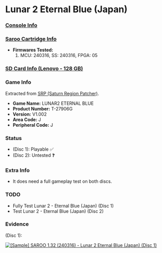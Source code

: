# Lunar 2 Eternal Blue (Japan)

### [Console Info](../../../../Info/Consoles/VA13/README.md)

### [Saroo Cartridge Info](../../../../Info/Cartridges/RetroGameParadiseStore/1.32F/README.md)

- <b>Firmwares Tested:</b>
  1. MCU: 240316, SS: 240316, FPGA: 05

### [SD Card Info (Lenovo - 128 GB)](../../../../Info/SdCards/Lenovo/128GB/fat32/README.md)

### Game Info

Extracted from [SRP (Saturn Region Patcher)](https://segaxtreme.net/resources/saturn-region-patcher.81/download).

- <b>Game Name:</b> LUNAR2 ETERNAL BLUE
- <b>Product Number:</b> T-27906G
- <b>Version:</b> V1.002
- <b>Area Code:</b> J
- <b>Peripheral Code:</b> J

### Status

- (Disc 1): Playable :white_check_mark:
- (Disc 2): Untested :question:

### Extra Info

- It does need a full gameplay test on both discs.

### TODO

- Fully Test Lunar 2 - Eternal Blue (Japan) (Disc 1)
- Test Lunar 2 - Eternal Blue (Japan) (Disc 2)

### Evidence

(Disc 1):

[![[Sample] SAROO 1.32 (240316) - Lunar 2 Eternal Blue (Japan) (Disc 1)](https://img.youtube.com/vi/k1gVuMPD2ys/0.jpg)](https://www.youtube.com/watch?v=k1gVuMPD2ys)
